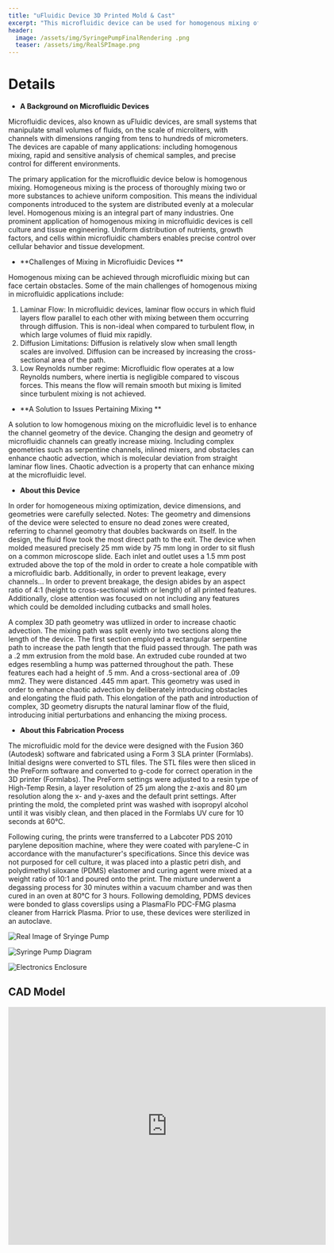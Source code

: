 ```yaml
---
title: "uFluidic Device 3D Printed Mold & Cast"
excerpt: "This microfluidic device can be used for homogenous mixing of two fluids on a scale of microliters."
header:
  image: /assets/img/SyringePumpFinalRendering .png
  teaser: /assets/img/RealSPImage.png
---
```


# Details

* **A Background on Microfluidic Devices** 

Microfluidic devices, also known as uFluidic devices, are small systems that manipulate small volumes of fluids, on the scale of microliters, with channels with dimensions ranging from tens to hundreds of micrometers. The devices are capable of many applications: including homogenous mixing, rapid and sensitive analysis of chemical samples, and precise control for different environments.

The primary application for the microfluidic device below is homogenous mixing. Homogeneous mixing is the process of thoroughly mixing two or more substances to achieve uniform composition. This means the individual components introduced to the system are distributed evenly at a molecular level. Homogenous mixing is an integral part of many industries. One prominent application of homogenous mixing in microfluidic devices is cell culture and tissue engineering. Uniform distribution of nutrients, growth factors, and cells within microfluidic chambers enables precise control over cellular behavior and tissue development.


* **Challenges of Mixing in Microfluidic Devices ** 

Homogenous mixing can be achieved through microfluidic mixing but can face certain obstacles. Some of the main challenges of homogenous mixing in microfluidic applications include: 
1. Laminar Flow: In microfluidic devices, laminar flow occurs in which fluid layers flow parallel to each other with mixing between them occurring through diffusion. This is non-ideal when compared to turbulent flow, in which large volumes of fluid mix rapidly. 
2. Diffusion Limitations: Diffusion is relatively slow when small length scales are involved. Diffusion can be increased by increasing the cross-sectional area of the path.
3. Low Reynolds number regime: Microfluidic flow operates at a low Reynolds numbers, where inertia is negligible compared to viscous forces. This means the flow will remain smooth but mixing is limited since turbulent mixing is not achieved. 

* **A Solution to Issues Pertaining Mixing ** 

A solution to low homogenous mixing on the microfluidic level is to enhance the channel geometry of the device. Changing the design and geometry of microfluidic channels can greatly increase mixing. Including complex geometries such as serpentine channels, inlined mixers, and obstacles can enhance chaotic advection, which is molecular deviation from straight laminar flow lines. Chaotic advection is a property that can enhance mixing at the microfluidic level.

* **About this Device**

In order for homogeneous mixing optimization, device dimensions, and geometries were carefully selected. 
Notes:
The geometry and dimensions of the device were selected to ensure no dead zones were created, referring to channel geomotry that doubles backwards on itself. In the design, the fluid flow took the most direct path to the exit. The device when molded measured  precisely 25 mm wide by 75 mm long in order to sit flush on a common microscope slide. Each inlet and outlet uses a 1.5 mm post extruded above the top of the mold in order to create a hole compatible with a microfluidic barb. Additionally, in order to prevent leakage, every channels...  In order to prevent breakage, the design abides by an aspect ratio of 4:1 (height to cross-sectional width or length) of all printed features. Additionally, close attention was focused on not including any features which could be demolded including cutbacks and small holes. 

 A complex 3D path geometry was utliized in order to increase chaotic advection. The mixing path was split evenly into two sections along the length of the device. The first section employed a rectangular serpentine path to increase the path length that the fluid passed through. The path was a .2 mm extrusion from the mold base. An extruded cube rounded at two edges resembling a hump was patterned throughout the path. These features each had a height of .5 mm. And a cross-sectional area of .09 mm2. They were distanced .445 mm apart. This geometry was used in order to enhance chaotic advection by deliberately introducing obstacles and elongating the fluid path. This elongation of the path and introduction of complex, 3D geometry disrupts the natural laminar flow of the fluid, introducing initial perturbations and enhancing the mixing process.

* **About this Fabrication Process**

The microfluidic mold for the device were designed with the Fusion 360 (Autodesk) software and fabricated using a Form 3 SLA printer (Formlabs). Initial designs were converted to STL files. The STL files were then sliced in the PreForm software and converted to g-code for correct operation in the 3D printer (Formlabs). The PreForm settings were adjusted to a resin type of High-Temp Resin, a layer resolution of 25 µm along the z-axis and 80 µm resolution along the x- and y-axes and the default print settings. After printing the mold, the completed print was washed with isopropyl alcohol until it was visibly clean, and then placed in the Formlabs UV cure for 10 seconds at 60°C.

Following curing, the prints were transferred to a Labcoter PDS 2010 parylene deposition machine, where they were coated with parylene-C in accordance with the manufacturer's specifications. Since this device was not purposed for cell culture, it was placed into a plastic petri dish, and polydimethyl siloxane (PDMS) elastomer and curing agent were mixed at a weight ratio of 10:1 and poured onto the print. The mixture underwent a degassing process for 30 minutes within a vacuum chamber and was then cured in an oven at 80°C for 3 hours. Following demolding, PDMS devices were bonded to glass coverslips using a PlasmaFlo PDC-FMG plasma cleaner from Harrick Plasma. Prior to use, these devices were sterilized in an autoclave.


![Real Image of Sryinge Pump](/assets/img/RealSPImage.png 'Real Image of Sryinge Pump')

![Syringe Pump Diagram](/assets/img/SyringePumpWiringDiagram.png 'Syringe Pump Wiring Diagram')

![Electronics Enclosure](/assets/img/ElectronicsENclosureSP.png 'Electronics Enclosure for Syringe Pump')

## CAD Model 
<iframe src="https://vanderbilt643.autodesk360.com/shares/public/SH512d4QTec90decfa6e12cd8210f025b9b8?mode=embed" width="640" height="480" allowfullscreen="true" webkitallowfullscreen="true" mozallowfullscreen="true"  frameborder="0"></iframe>

